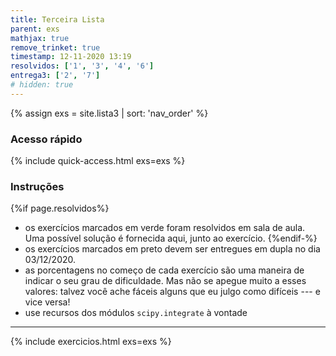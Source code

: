 ```yaml
---
title: Terceira Lista
parent: exs
mathjax: true
remove_trinket: true
timestamp: 12-11-2020 13:19
resolvidos: ['1', '3', '4', '6']
entrega3: ['2', '7']
# hidden: true
---
```


{% assign exs = site.lista3 | sort: 'nav_order' %}

### Acesso rápido

{% include quick-access.html exs=exs %}

### Instruções

{%if page.resolvidos%}
- os exercícios marcados em <span class="badge badge-success">verde</span> foram resolvidos em sala de aula. Uma possível solução é fornecida aqui, junto ao exercício.
{%endif-%}
- os exercícios marcados em <span class="badge badge-dark">preto</span> devem ser entregues em dupla no dia 03/12/2020.
- as porcentagens no começo de cada exercício são uma maneira de indicar o seu grau de dificuldade. Mas não se apegue muito a esses valores: talvez você ache fáceis alguns que eu julgo como difíceis --- e vice versa!
- use recursos dos módulos `scipy.integrate` à vontade

---

{% include exercicios.html exs=exs %}
